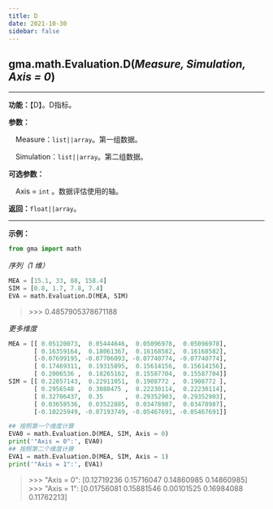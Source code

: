```yaml
---
title: D
date: 2021-10-30
sidebar: false
---
```


## gma.math.Evaluation.**D**(*Measure, Simulation, Axis = 0*)

---

**功能：**【D】。D指标。

**参数：**

&emsp;Measure：`list||array`。第一组数据。

&emsp;Simulation：`list||array`。第二组数据。

**可选参数：** 

&emsp;Axis = `int` 。数据评估使用的轴。

**返回：**`float||array`。

---
**示例：**

```python
from gma import math
```

*序列（1 维）*

```python
MEA = [15.1, 33, 88, 158.4]
SIM = [0.8, 1.7, 7.8, 7.4]
EVA = math.Evaluation.D(MEA, SIM)
```
> \>>> 0.4857905378671188

*更多维度*
```python
MEA = [[ 0.05120073,  0.05444646,  0.05096978,  0.05096978],
       [ 0.16359164,  0.18061367,  0.16168582,  0.16168582],
       [-0.07699195, -0.07706093, -0.07740774, -0.07740774],
       [ 0.17469311,  0.19315895,  0.15614156,  0.15614156],
       [ 0.2006536 ,  0.18265162,  0.15587704,  0.15587704]]
SIM = [[ 0.22857143,  0.22911051,  0.1908772 ,  0.1908772 ],
       [ 0.2956548 ,  0.3080475 ,  0.22230114,  0.22230114],
       [ 0.32706437,  0.35      ,  0.29352903,  0.29352903],
       [ 0.03658536,  0.03522885,  0.03478987,  0.03478987],
       [-0.10225949, -0.07193749, -0.05467691, -0.05467691]]

## 按照第一个维度计算
EVA0 = math.Evaluation.D(MEA, SIM, Axis = 0)
print('"Axis = 0":', EVA0)
## 按照第二个维度计算
EVA1 = math.Evaluation.D(MEA, SIM, Axis = 1)
print('"Axis = 1":', EVA1)
```
> \>>> "Axis = 0": [0.12719236 0.15716047 0.14860985 0.14860985]<br>
> \>>> "Axis = 1": [0.01756081 0.15881546 0.00101525 0.16984088 0.11762213]